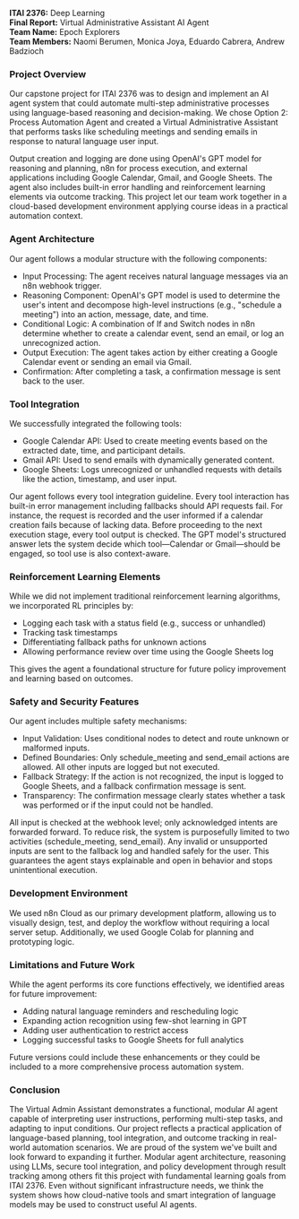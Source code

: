 **ITAI 2376:** Deep Learning  
**Final Report:** Virtual Administrative Assistant AI Agent  
**Team Name:** Epoch Explorers  
**Team Members:** Naomi Berumen, Monica Joya, Eduardo Cabrera, Andrew Badzioch

### **Project Overview**

Our capstone project for ITAI 2376 was to design and implement an AI agent system that could automate multi-step administrative processes using language-based reasoning and decision-making. We chose Option 2: Process Automation Agent and created a Virtual Administrative Assistant that performs tasks like scheduling meetings and sending emails in response to natural language user input. 

Output creation and logging are done using OpenAI's GPT model for reasoning and planning, n8n for process execution, and external applications including Google Calendar, Gmail, and Google Sheets. The agent also includes built-in error handling and reinforcement learning elements via outcome tracking. This project let our team work together in a cloud-based development environment applying course ideas in a practical automation context.

### **Agent Architecture**

Our agent follows a modular structure with the following components:

* Input Processing: The agent receives natural language messages via an n8n webhook trigger.  
* Reasoning Component: OpenAI's GPT model is used to determine the user's intent and decompose high-level instructions (e.g., "schedule a meeting") into an action, message, date, and time.  
* Conditional Logic: A combination of If and Switch nodes in n8n determine whether to create a calendar event, send an email, or log an unrecognized action.  
* Output Execution: The agent takes action by either creating a Google Calendar event or sending an email via Gmail.  
* Confirmation: After completing a task, a confirmation message is sent back to the user.

### **Tool Integration**

We successfully integrated the following tools:

* Google Calendar API: Used to create meeting events based on the extracted date, time, and participant details.  
* Gmail API: Used to send emails with dynamically generated content.  
* Google Sheets: Logs unrecognized or unhandled requests with details like the action, timestamp, and user input.

Our agent follows every tool integration guideline. Every tool interaction has built-in error management including fallbacks should API requests fail. For instance, the request is recorded and the user informed if a calendar creation fails because of lacking data. Before proceeding to the next execution stage, every tool output is checked. The GPT model's structured answer lets the system decide which tool—Calendar or Gmail—should be engaged, so tool use is also context-aware.

### **Reinforcement Learning Elements**

While we did not implement traditional reinforcement learning algorithms, we incorporated RL principles by:

* Logging each task with a status field (e.g., success or unhandled)  
* Tracking task timestamps  
* Differentiating fallback paths for unknown actions  
* Allowing performance review over time using the Google Sheets log

This gives the agent a foundational structure for future policy improvement and learning based on outcomes.

### **Safety and Security Features**

Our agent includes multiple safety mechanisms:

* Input Validation: Uses conditional nodes to detect and route unknown or malformed inputs.  
* Defined Boundaries: Only schedule\_meeting and send\_email actions are allowed. All other inputs are logged but not executed.  
* Fallback Strategy: If the action is not recognized, the input is logged to Google Sheets, and a fallback confirmation message is sent.  
* Transparency: The confirmation message clearly states whether a task was performed or if the input could not be handled.

All input is checked at the webhook level; only acknowledged intents are forwarded forward. To reduce risk, the system is purposefully limited to two activities (schedule\_meeting, send\_email). Any invalid or unsupported inputs are sent to the fallback log and handled safely for the user. This guarantees the agent stays explainable and open in behavior and stops unintentional execution.

### **Development Environment**

We used n8n Cloud as our primary development platform, allowing us to visually design, test, and deploy the workflow without requiring a local server setup. Additionally, we used Google Colab for planning and prototyping logic.

### **Limitations and Future Work**

While the agent performs its core functions effectively, we identified areas for future improvement:

* Adding natural language reminders and rescheduling logic  
* Expanding action recognition using few-shot learning in GPT  
* Adding user authentication to restrict access  
* Logging successful tasks to Google Sheets for full analytics

Future versions could include these enhancements or they could be included to a more comprehensive process automation system.

### **Conclusion**

The Virtual Admin Assistant demonstrates a functional, modular AI agent capable of interpreting user instructions, performing multi-step tasks, and adapting to input conditions. Our project reflects a practical application of language-based planning, tool integration, and outcome tracking in real-world automation scenarios. We are proud of the system we've built and look forward to expanding it further. Modular agent architecture, reasoning using LLMs, secure tool integration, and policy development through result tracking among others fit this project with fundamental learning goals from ITAI 2376\. Even without significant infrastructure needs, we think the system shows how cloud-native tools and smart integration of language models may be used to construct useful AI agents.
